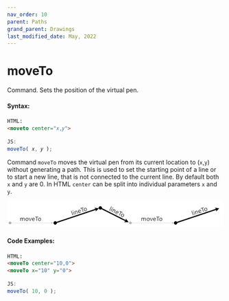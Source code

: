 ```yaml
---
nav_order: 10
parent: Paths
grand_parent: Drawings
last_modified_date: May, 2022
---
```


# moveTo

Command. Sets the position of the virtual pen.

#### Syntax:
```html
HTML:
<moveto center="𝑥,𝑦">
```
```js
JS:
moveTo( 𝑥, 𝑦 );
```

Command `moveTo` moves the virtual pen from its current location to (`x`,`y`)
without generating a path. This is used to set the starting point of a line or
to start a new line, that is not connected to the current line. By default 
both `x` and `y` are 0. In HTML `center` can be split into individual parameters
`x` and `y`.

<img src="../images/moveto-lineto.png">

#### Code Examples:
```html
HTML:
<moveTo center="10,0">
<moveTo x="10" y="0">
```
```js
JS:
moveTo( 10, 0 );
```
